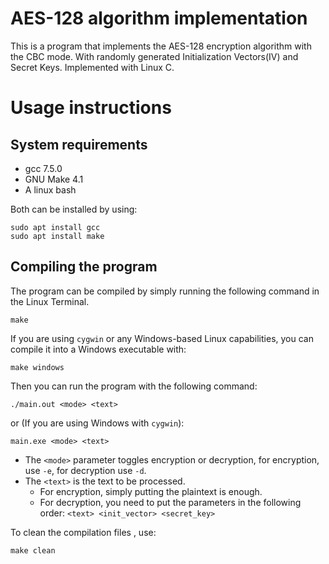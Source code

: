 # AES-128 algorithm implementation

This is a program that implements the AES-128 encryption algorithm with the CBC mode. With randomly generated Initialization Vectors(IV) and Secret Keys. Implemented with Linux C.

# Usage instructions

## System requirements
- gcc 7.5.0
- GNU Make 4.1
- A linux bash

Both can be installed by using:
```
sudo apt install gcc
sudo apt install make
```

## Compiling the program
The program can be compiled by simply running the following command in the Linux Terminal.
```
make
```
If you are using ```cygwin``` or any Windows-based Linux capabilities, you can compile it into a Windows executable with:
```
make windows
```

Then you can run the program with the following command:
```
./main.out <mode> <text>
```
or (If you are using Windows with ```cygwin```):
```
main.exe <mode> <text>
```
- The ```<mode>``` parameter toggles encryption or decryption, for encryption, use ```-e```, for decryption use ```-d```.
- The ```<text>``` is the text to be processed.
	- For encryption, simply putting the plaintext is enough.
	- For decryption, you need to put the parameters in the following order: ```<text> <init_vector> <secret_key>```

To clean the compilation files , use:
```
make clean
```
